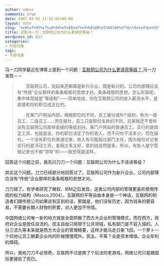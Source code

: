 ```yaml
---
author: admin
comments: true
date: 2007-03-02 21:52:02+00:00
layout: note
slug: '%e8%af%95%e7%ad%94%e5%86%af%e4%b8%80%e5%88%80%ef%bc%9a%e4%ba%92%e8%81%94%e7%bd%91%e5%85%ac%e5%8f%b8%e4%b8%ba%e4%bb%80%e4%b9%88%e6%9b%b4%e8%ae%b2%e7%a9%b6%e7%ad%89%e7%ba%a7%ef%bc%9f'
title: 试答冯一刀：互联网公司为什么更讲究等级？
wordpress_id: 827
categories:
- 不好归类
tags:
- 不好归类
---
```


冯一刀同学最近在博客上提到一个问题：[互联网公司为什么更讲究等级？
](http://feelcn.blogbus.com/logs/4663254.html)
冯一刀发现－－





<blockquote>　　互联网公司，说起来还都算是新兴企业，既是新兴的，公司内部理应没有“传统”企业那样的条条框框的思想才对。条条框框的思想，怎么形容呢，集中体现就是“等级制”——简单地说，你在互联网公司的收入薪资水平，是直接和你的职位成正比的。

　　在某门户网站内部，根据职位的不同，员工被分成N个级别，称为一级员工、二级员工……而在报社，员工只是职位名称的不同，兄弟我还不曾听说有互联网公司那样直接的等级划分。某门户网站的普通员工，实行的是固定工资，也就是说，你的职位决定了你的收入，而不问你干活多少。而在报社，一个没有职位的普通记者，收入有可能超过部门主任，因为报社对记者实行的是浮动工资，发稿又多又好，拿的钱自然就多。所以，有些人是宁愿做记者也不做“领导”的——我觉得是这样。</blockquote>



回答这个问题之前，我先问刀刀一个问题：互联网公司为什么不该讲等级？

其实这个问题，刀刀已经部分地回答过了。互联网公司作为新兴企业，公司内部理应没有“传统”企业那样的条条框框的思想才对。

刀刀错了。有学者研究了微软、IBM之后发现，这类公司内部的管理更喜欢使用传统的权力结构（Mosco,2004）。互联网的平等自由本身是一个神话，互联网的制造者们跟传统公司如果说有区别的话，那就是，他们没有历史，因为钱来的更容易，不需要长期人财物的积累，对人更加不怜惜。

中国网络公司唯一新的地方就是全盘照搬了西方大企业的管理模式，而在西方，政府对企业是放任自流的。民主自由只局限于公共领域，私有部门是不容入侵的。人分三流九等本来就是西方大企业的管理精要，这样才能马走日象飞田，一个萝卜一个坑地让员工朝着企业内的阶梯慢慢爬升。民主、平等？全是资本增值、企业牟利的障碍。

所以，我劝刀刀不必惊奇，互联网不过是换了个玩法的老游戏，网络公司只是跟国际更接轨了而已。
